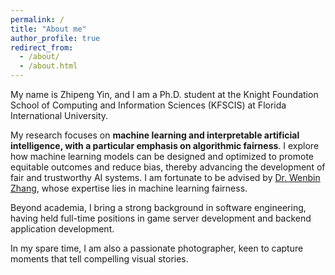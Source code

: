 ```yaml
---
permalink: /
title: "About me"
author_profile: true
redirect_from: 
  - /about/
  - /about.html
---
```


My name is Zhipeng Yin, and I am a Ph.D. student at the Knight Foundation School of Computing and Information Sciences (KFSCIS) at Florida International University.

My research focuses on **machine learning and interpretable artificial intelligence, with a particular emphasis on algorithmic fairness**. I explore how machine learning models can be designed and optimized to promote equitable outcomes and reduce bias, thereby advancing the development of fair and trustworthy AI systems. I am fortunate to be advised by [Dr. Wenbin Zhang](https://users.cs.fiu.edu/~wbzhang/), whose expertise lies in machine learning fairness.

Beyond academia, I bring a strong background in software engineering, having held full-time positions in game server development and backend application development.

In my spare time, I am also a passionate photographer, keen to capture moments that tell compelling visual stories.


<div style="width: 170px; height: 170px; padding-top: 50px;">
<script type="text/javascript" id="clstr_globe" src="//clustrmaps.com/globe.js?d=6jOsUZ0JJIOZZ-Evk6g6jVCZ7PKtlYAKQFCzTtMNug4"></script></div>


